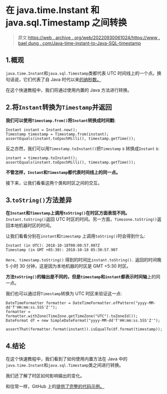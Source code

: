 # 在 java.time.Instant 和 java.sql.Timestamp 之间转换

> 原文:[https://web . archive . org/web/20220930061024/https://www . bael dung . com/Java-time-instant-to-Java-SQL-timestamp](https://web.archive.org/web/20220930061024/https://www.baeldung.com/java-time-instant-to-java-sql-timestamp)

## 1.概观

`java.time.Instant`和`java.sql.Timestamp`类都代表 UTC 时间线上的一个点。换句话说，它们代表了自 Java 时代以来[的纳秒数。](https://web.archive.org/web/20220525135037/https://docs.oracle.com/en/java/javase/11/docs/api/java.base/java/time/Instant.html)

在这个快速教程中，我们将通过使用内置的 Java 方法进行转换。

## 2.将`Instant`转换为`Timestamp`并返回

**我们可以使用`Timestamp.from()`将`Instant`转换成时间戳:**

```
Instant instant = Instant.now();
Timestamp timestamp = Timestamp.from(instant);
assertEquals(instant.toEpochMilli(), timestamp.getTime());
```

反之亦然，我们可以用`Timestamp.toInstant()`把`Timestamp` s 转换成`Instant` s:

```
instant = timestamp.toInstant();
assertEquals(instant.toEpochMilli(), timestamp.getTime());
```

**不管怎样，`Instant`和`Timestamp`都代表时间线上的同一点。**

接下来，让我们看看这两个类和时区之间的交互。

## 3.`toString()`方法差异

**在`Instant`和`Timestamp`上调用`toString()`在时区方面表现不同。** `Instant.toString()`返回 UTC 时区的时间。另一方面，`Timezone.toString()`返回本地机器时区的时间。

让我们看看分别在`instant`和`timestamp` 上调用`toString()`时会得到什么:

```
Instant (in UTC): 2018-10-18T00:00:57.907Z
Timestamp (in GMT +05:30): 2018-10-18 05:30:57.907
```

`Here, timestamp.toString()` 得到的时间比`instant.toString().` 返回的时间晚 5 小时 30 分钟，这是因为本地机器的时区是 GMT +5:30 时区。

**方法`toString()`的输出是不同的，但是`timestamp`和`instant`都表示时间轴**上的同一点。

我们也可以通过将`Timestamp`转换为 UTC 时区来验证这一点:

```
DateTimeFormatter formatter = DateTimeFormatter.ofPattern("yyyy-MM-dd'T'HH:mm:ss.SSS'Z'");
formatter = formatter.withZone(TimeZone.getTimeZone("UTC").toZoneId());
DateFormat df = new SimpleDateFormat("yyyy-MM-dd'T'HH:mm:ss.SSS'Z'");

assertThat(formatter.format(instant)).isEqualTo(df.format(timestamp));
```

## 4.结论

在这个快速教程中，我们看到了如何使用内置方法在 Java 中的`java.time.Instant`和`java.sql.Timestamp`类之间进行转换。

我们还了解了时区如何影响输出的变化。

和往常一样，GitHub 上的[提供了完整的代码示例。](https://web.archive.org/web/20220525135037/https://github.com/eugenp/tutorials/tree/master/core-java-modules/core-java-datetime-conversion)